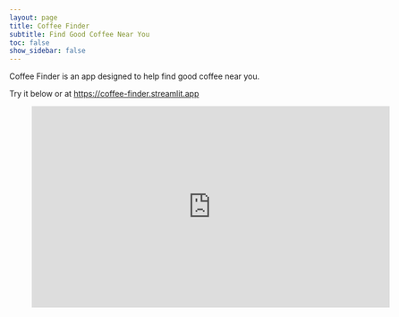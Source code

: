 ```yaml
---
layout: page
title: Coffee Finder
subtitle: Find Good Coffee Near You
toc: false
show_sidebar: false
---
```


Coffee Finder is an app designed to help find good coffee near you.

Try it below or at <a target="_blank" rel="noopener noreferrer" href="https://coffee-finder.streamlit.app">https://coffee-finder.streamlit.app</a>

<!-- https://bulma.io/documentation/elements/image/#arbitrary-ratios-with-any-element -->

<figure class="image is-16by9">
  <iframe class="has-ratio" width="640" height="360" src="https://coffee-finder.streamlit.app/?embedded=true" scrolling="yes" border="0" frameborder="no" framespacing="0" allowfullscreen="true"></iframe>
</figure>